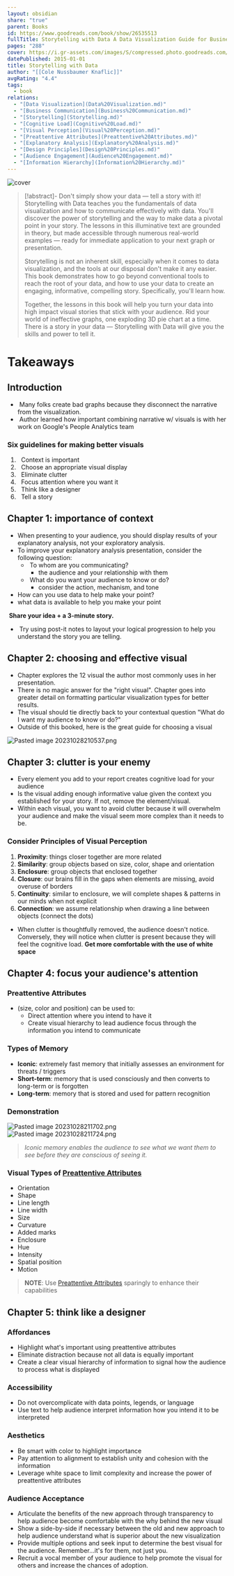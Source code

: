 ```yaml
---
layout: obsidian
share: "true"
parent: Books
id: https://www.goodreads.com/book/show/26535513
fullTitle: Storytelling with Data A Data Visualization Guide for Business Professionals
pages: "288"
cover: https://i.gr-assets.com/images/S/compressed.photo.goodreads.com/books/1444690744l/26535513._SX318_.jpg
datePublished: 2015-01-01
title: Storytelling with Data
author: "[[Cole Nussbaumer Knaflic]]"
avgRating: "4.4"
tags:
  - book
relations:
  - "[Data Visualization](Data%20Visualization.md)"
  - "[Business Communication](Business%20Communication.md)"
  - "[Storytelling](Storytelling.md)"
  - "[Cognitive Load](Cognitive%20Load.md)"
  - "[Visual Perception](Visual%20Perception.md)"
  - "[Preattentive Attributes](Preattentive%20Attributes.md)"
  - "[Explanatory Analysis](Explanatory%20Analysis.md)"
  - "[Design Principles](Design%20Principles.md)"
  - "[Audience Engagement](Audience%20Engagement.md)"
  - "[Information Hierarchy](Information%20Hierarchy.md)"
---
```

![cover](https://i.gr-assets.com/images/S/compressed.photo.goodreads.com/books/1444690744l/26535513._SX318_.jpg)

> [!abstract]-
> Don't simply show your data — tell a story with it! Storytelling with Data teaches you the fundamentals of data visualization and how to communicate effectively with data. You'll discover the power of storytelling and the way to make data a pivotal point in your story. The lessons in this illuminative text are grounded in theory, but made accessible through numerous real-world examples — ready for immediate application to your next graph or presentation.
> 
> Storytelling is not an inherent skill, especially when it comes to data visualization, and the tools at our disposal don't make it any easier. This book demonstrates how to go beyond conventional tools to reach the root of your data, and how to use your data to create an engaging, informative, compelling story. Specifically, you'll learn how.
> 
> Together, the lessons in this book will help you turn your data into high impact visual stories that stick with your audience. Rid your world of ineffective graphs, one exploding 3D pie chart at a time. There is a story in your data — Storytelling with Data will give you the skills and power to tell it.

# Takeaways
## Introduction
-  Many folks create bad graphs because they disconnect the narrative from the visualization.
-  Author learned how important combining narrative w/ visuals is with her work on Google's People Analytics team
### Six guidelines for making better visuals
1.   Context is important
2.   Choose an appropriate visual display
3.   Eliminate clutter
4.   Focus attention where you want it
5.   Think like a designer
6.   Tell a story
## Chapter 1: importance of context
- When presenting to your audience, you should display results of your explanatory analysis, not your exploratory analysis.
- To improve your explanatory analysis presentation, consider the following question:
	-  To whom are you communicating?
		- the audience and your relationship with them
	-  What do you want your audience to know or do?
		- consider the action, mechanism, and tone
- How can you use data to help make your point?
- what data is available to help you make your point

 **Share your idea + a 3-minute story.**
-  Try using post-it notes to layout your logical progression to help you understand the story you are telling.
## Chapter 2: choosing and effective visual
- Chapter explores the 12 visual the author most commonly uses in her presentation.
- There is no magic answer for the "right visual". Chapter goes into greater detail on formatting particular visualization types for better results.
- The visual should tie directly back to your contextual question "What do I want my audience to know or do?"
- Outside of this booked, here is the great guide for choosing a visual

![Pasted image 20231028210537.png](../assets/images/Pasted%20image%2020231028210537.png)
## Chapter 3: clutter is your enemy
- Every element you add to your report creates cognitive load for your audience
- Is the visual adding enough informative value given the context you established for your story. If not, remove the element/visual.
- Within each visual, you want to avoid clutter because it will overwhelm your audience and make the visual seem more complex than it needs to be.
### Consider Principles of Visual Perception
1. **Proximity**: things closer together are more related
2. **Similarity**: group objects based on size, color, shape and orientation
3. **Enclosure**: group objects that enclosed together
4. **Closure**: our brains fill in the gaps when elements are missing, avoid overuse of borders
5. **Continuity**: similar to enclosure, we will complete shapes & patterns in our minds when not explicit
6. **Connection**: we assume relationship when drawing a line between objects (connect the dots)
- When clutter is thoughtfully removed, the audience doesn't notice. Conversely, they will notice when clutter is present because they will feel the cognitive load.
**Get more comfortable with the use of white space**
## Chapter 4: focus your audience's attention
### Preattentive Attributes
- (size, color and position) can be used to:
	- Direct attention where you intend to have it
	- Create visual hierarchy to lead audience focus through the information you intend to communicate
### Types of Memory
- **Iconic**: extremely fast memory that initially assesses an environment for threats / triggers
- **Short-term**: memory that is used consciously and then converts to long-term or is forgotten
- **Long-term**: memory that is stored and used for pattern recognition
### Demonstration
![Pasted image 20231028211702.png](../assets/images/Pasted%20image%2020231028211702.png)
![Pasted image 20231028211724.png](../assets/images/Pasted%20image%2020231028211724.png)

> _Iconic memory enables the audience to see what we want them to see before they are conscious of seeing it._
### Visual Types of [Preattentive Attributes](Preattentive%20Attributes.md)
- Orientation
- Shape
- Line length
- Line width
- Size
- Curvature
- Added marks
- Enclosure
- Hue
- Intensity
- Spatial position
- Motion
> **NOTE**: Use [Preattentive Attributes](Preattentive%20Attributes.md) sparingly to enhance their capabilities
## Chapter 5: think like a designer
### Affordances
- Highlight what's important using preattentive attributes
- Eliminate distraction because not all data is equally important
- Create a clear visual hierarchy of information to signal how the audience to process what is displayed
### Accessibility
- Do not overcomplicate with data points, legends, or language
- Use text to help audience interpret information how you intend it to be interpreted
### Aesthetics
- Be smart with color to highlight importance
- Pay attention to alignment to establish unity and cohesion with the information
- Leverage white space to limit complexity and increase the power of preattentive attributes
### Audience Acceptance
- Articulate the benefits of the new approach through transparency to help audience become comfortable with the why behind the new visual
- Show a side-by-side if necessary between the old and new approach to help audience understand what is superior about the new visualization
- Provide multiple options and seek input to determine the best visual for the audience. Remember…it's for them, not just you.
- Recruit a vocal member of your audience to help promote the visual for others and increase the chances of adoption.